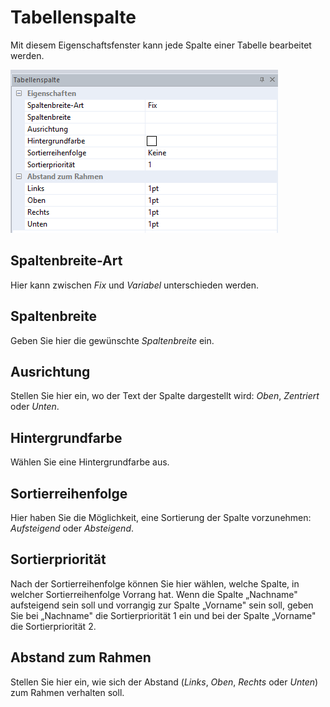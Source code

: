 # Tabellenspalte

Mit diesem Eigenschaftsfenster kann jede Spalte einer Tabelle bearbeitet werden.

![Image](img/image78.png)

## Spaltenbreite-Art

Hier kann zwischen *Fix* und *Variabel* unterschieden werden.

## Spaltenbreite

Geben Sie hier die gewünschte *Spaltenbreite* ein.

## Ausrichtung

Stellen Sie hier ein, wo der Text der Spalte dargestellt wird: *Oben*, *Zentriert* oder *Unten*.

## Hintergrundfarbe

Wählen Sie eine Hintergrundfarbe aus.

## Sortierreihenfolge

Hier haben Sie die Möglichkeit, eine Sortierung der Spalte vorzunehmen: *Aufsteigend* oder *Absteigend*.

## Sortierpriorität

Nach der Sortierreihenfolge können Sie hier wählen, welche Spalte, in welcher Sortierreihenfolge Vorrang hat. Wenn die Spalte „Nachname" aufsteigend sein soll und vorrangig zur Spalte „Vorname" sein soll, geben Sie bei „Nachname" die Sortierpriorität 1 ein und bei der Spalte „Vorname" die  Sortierpriorität 2.

## Abstand zum Rahmen

Stellen Sie hier ein, wie sich der Abstand (*Links*, *Oben*, *Rechts* oder *Unten*) zum Rahmen verhalten soll.